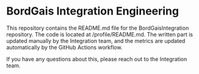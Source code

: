 # BordGais Integration Engineering

This repository contains the README.md file for the BordGaisIntegration repository.
The code is located at /profile/README.md. The written part is updated manually
by the Integration team, and the metrics are updated automatically by the
GitHub Actions workflow.

If you have any questions about this, please reach out to the Integration
team.
